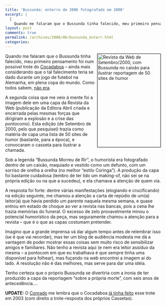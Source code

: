 ```yaml
---
title: 'Bussunda: enterro de 2006 fotografado em 2000'
excerpt: |
  |
    Quando me falaram que o Bussunda tinha falecido, meu primeiro pensamento foi num possível trote do Cocadaboa - ainda mais considerando que o tal falecimento teria se dado durante um jogo de futebol na Alemanha, em plena copa do mundo....
layout: post
comments: true
permalink: /archives/2006/06/bussunda_enterr.html
categories:
---
```

<img title="Revista da Web de Setembro/2000, com Bussunda no caixão para ilustrar reportagem de 50 sites de humor" src="//chester.me/archives/img/bussunda.jpg" width="204" height="301" align="right" border="1" style="left-margin:2px" />Quando me falaram que o Bussunda tinha falecido, meu primeiro pensamento foi num possível trote do [Cocadaboa][1] &#8211; ainda mais considerando que o tal falecimento teria se dado durante um jogo de futebol na Alemanha, em plena copa do mundo. Como todos sabem, [não era][2].

A segunda coisa que me veio à mente foi a imagem dele em uma capa da Revista da Web (publicação da Editora Abril criada e encerrada pelas mesmas forças que dirigiram a explosão e a crise das *pontocoms*). Esta edição (de Setembro de 2000, pelo que pesquisei) trazia como matéria de capa uma lista de 50 sites de humor (bastante, para a época), e convocaram o casseta para ilustrar a chamada.

Sob a legenda &#8220;Bussunda Morreu de Rir&#8221;, o humorista era fotografado dentro de um caixão, maquiado e vestido como um defunto, com um sorriso de orelha a orelha (no melhor &#8220;estilo Coringa&#8221;). A produção da capa foi bastante cuidadosa (lembro de ter lido um making-of, não sei se na própria edição ou na que a sucedeu), e ela chamava a atenção de quem via.

A resposta foi forte: dentre várias manifestações (elogiando e crucificando) na edição seguinte, me chamou a atenção a carta de repúdio de um(a) leitor(a) que havia perdido um parente naquela mesma semana, e quase entrou em estado de choque ao ver a revista nas bancas, pois a cena lhe trazia memórias do funeral. O excesso de zelo provavelmente minou o potencial humorístico da peça, mas seguramente chamou a atenção para a revista &#8211; que é o que as capas costumam pretender.

Imagino que a grande imprensa vá dar algum tempo antes de relembrar isso (se é que vai recordar), mas ter um blog de audiência modesta me dá a vantagem de poder mostrar essas coisas sem muito risco de sensibilizar amigos e familiares. Não tenho a revista aqui (e nem era leitor assíduo da mesma &#8211; a pontocom em que eu trabalhava é que sempre tinha uma disponível para folhear), mas fuçando na web encontrei a imagem aí do lado. A resolução não é das melhores, mas serve para dar uma idéia.

Tenho certeza que o próprio Bussunda se divertiria com a ironia de ter produzido a capa da reportagem &#8220;sobre a própria morte&#8221;, com seis anos de antecedência&#8230;.

**UPDATE:** O [Conrado][3] me lembra que o Cocadaboa [já tinha feito][4] esse trote em 2003 (com direito a trote-resposta dos próprios Cassetas).

 [1]: http://www.cocadaboa.com
 [2]: http://ultimosegundo.ig.com.br/materias/cultura/2416001-2416500/2416171/2416171_1.xml
 [3]: http://www.orkut.com/Profile.aspx?uid=12596852469855656595
 [4]: http://www.cocadaboa.com/arquivos/008913.php
